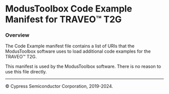 # ModusToolbox Code Example Manifest for TRAVEO™ T2G

### Overview
The Code Example manifest file contains a list of URIs that the ModusToolbox software uses to load additional code examples for the TRAVEO™ T2G.

This manifest is used by the ModusToolbox software. There is no reason to use this file directly.

---
© Cypress Semiconductor Corporation, 2019-2024.
